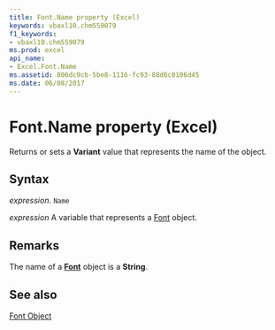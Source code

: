 ```yaml
---
title: Font.Name property (Excel)
keywords: vbaxl10.chm559079
f1_keywords:
- vbaxl10.chm559079
ms.prod: excel
api_name:
- Excel.Font.Name
ms.assetid: 806dc9cb-5be8-1116-fc93-88d6c0106d45
ms.date: 06/08/2017
---
```



# Font.Name property (Excel)

Returns or sets a  **Variant** value that represents the name of the object.


## Syntax

 _expression_. `Name`

 _expression_ A variable that represents a [Font](Excel.Font-graph-property.md) object.


## Remarks

The name of a  **[Font](Excel.Font(object).md)** object is a **String**.


## See also


[Font Object](Excel.Font(object).md)

